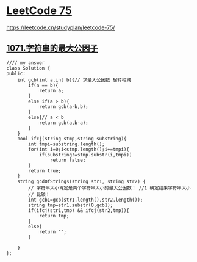 # [LeetCode 75](https://leetcode.cn/studyplan/leetcode-75/)

https://leetcode.cn/studyplan/leetcode-75/

## [1071.字符串的最大公因子](https://leetcode.cn/problems/greatest-common-divisor-of-strings/solutions/143956/zi-fu-chuan-de-zui-da-gong-yin-zi-by-leetcode-solu/?envType=study-plan-v2&envId=leetcode-75)  

```
//// my answer
class Solution {
public:
    int gcb(int a,int b){// 求最大公因数 辗转相减
        if(a == b){
            return a;
        }
        else if(a > b){
            return gcb(a-b,b);
        }
        else{// a < b
            return gcb(a,b-a);
        }
    }
    bool ifcj(string stmp,string substring){
        int tmpi=substring.length();
        for(int i=0;i<stmp.length();i+=tmpi){
            if(substring!=stmp.substr(i,tmpi))
                return false;
        }
        return true;
    }
    string gcdOfStrings(string str1, string str2) {
        // 字符串大小肯定是两个字符串大小的最大公因数！ //1 确定结果字符串大小
        // 比较！
        int gcb1=gcb(str1.length(),str2.length());
        string tmp=str1.substr(0,gcb1);
        if(ifcj(str1,tmp) && ifcj(str2,tmp)){
            return tmp;
        }
        else{
            return "";
        }

    }
};
```